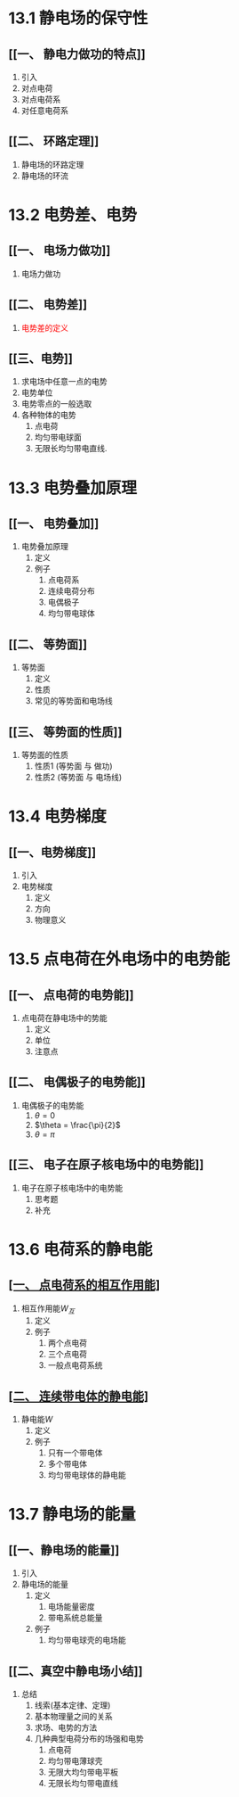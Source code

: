 # 13.1 静电场的保守性
## [[一、 静电力做功的特点]]

1. 引入
2. 对点电荷
3. 对点电荷系
4. 对任意电荷系
## [[二、 环路定理]]

1. 静电场的环路定理
2. 静电场的环流
# 13.2 电势差、电势
## [[一、 电场力做功]]

1. 电场力做功
## [[二、 电势差]]

1. <font color="#ff0000">电</font><font color="#ff0000">势差的定义</font>
## [[三、电势]]

1. 求电场中任意一点的电势
2. 电势单位
3. 电势零点的一般选取
4. 各种物体的电势
	1. 点电荷
	2. 均匀带电球面
	3. 无限长均匀带电直线.
# 13.3 电势叠加原理
## [[一、 电势叠加]]

1. 电势叠加原理
	1. 定义
	2. 例子
		1. 点电荷系
		2. 连续电荷分布
		3. 电偶极子
		4. 均匀带电球体
## [[二、 等势面]]

1. 等势面
	1. 定义
	2. 性质
	3. 常见的等势面和电场线
## [[三、 等势面的性质]]

1. 等势面的性质
	1. 性质1 (等势面 与 做功)
	2. 性质2 (等势面 与 电场线)
# 13.4 电势梯度
## [[一、电势梯度]]

1. 引入
2. 电势梯度
	1. 定义
	2. 方向
	3. 物理意义
# 13.5 点电荷在外电场中的电势能
## [[一、 点电荷的电势能]]

1. 点电荷在静电场中的势能
	1. 定义
	2. 单位
	3. 注意点
## [[二、 电偶极子的电势能]]

1. 电偶极子的电势能
	1. $\theta=0$
	2. $\theta = \frac{\pi}{2}$
	3. $\theta= \pi$
## [[三、 电子在原子核电场中的电势能]]

1. 电子在原子核电场中的电势能
	1. 思考题
	2. 补充
# 13.6 电荷系的静电能
## [[一、 点电荷系的相互作用能]](电势能)

1. 相互作用能$W_{互}$
	1. 定义
	2. 例子
		1. 两个点电荷
		2. 三个点电荷
		3. 一般点电荷系统
## [[二、 连续带电体的静电能]](自能)

1. 静电能$W$
	1. 定义
	2. 例子
		1. 只有一个带电体
		2. 多个带电体
		3. 均匀带电球体的静电能
# 13.7 静电场的能量
## [[一、静电场的能量]]
1. 引入
2. 静电场的能量
	1. 定义
		1. 电场能量密度
		2. 带电系统总能量
	2. 例子
		1. 均匀带电球壳的电场能
## [[二、真空中静电场小结]]
1. 总结
	1. 线索(基本定律、定理)
	2. 基本物理量之间的关系
	3. 求场、电势的方法
	4. 几种典型电荷分布的场强和电势
		1. 点电荷
		2. 均匀带电薄球壳
		3. 无限大均匀带电平板
		4. 无限长均匀带电直线
